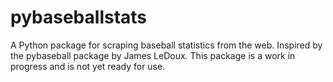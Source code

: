 # pybaseballstats

A Python package for scraping baseball statistics from the web. Inspired by the pybaseball package by James LeDoux. This package is a work in progress and is not yet ready for use.
